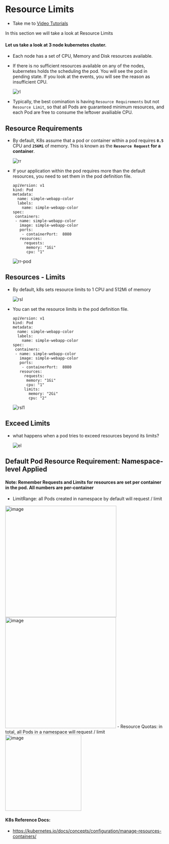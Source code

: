 # Resource Limits
  - Take me to [Video Tutorials](https://kodekloud.com/topic/resource-limits/)
  
In this section we will take a look at Resource Limits

#### Let us take a look at 3 node kubernetes cluster.
- Each node has a set of CPU, Memory and Disk resources available.
- If there is no sufficient resources available on any of the nodes, kubernetes holds the scheduling the pod. You will see the pod in pending state. If you look at the events, you will see the reason as insufficient CPU.
  
  ![rl](../../images/rl.PNG)

- Typically, the best comination is having `Resource Requirements` but not `Resource Limit`, so that all Pods are guaranteed minimum resources, and each Pod are free to consume the leftover availiable CPU.

## Resource Requirements
- By default, K8s assume that a pod or container within a pod requires **`0.5`** CPU and **`256Mi`** of memory. This is known as the **`Resource Request` for a container**.
  
  ![rr](../../images/rr.PNG)
  
- If your application within the pod requires more than the default resources, you need to set them in the pod definition file.

  ```
  apiVersion: v1
  kind: Pod
  metadata:
    name: simple-webapp-color
    labels:
      name: simple-webapp-color
  spec:
   containers:
   - name: simple-webapp-color
     image: simple-webapp-color
     ports:
      - containerPort:  8080
     resources:
       requests:
        memory: "1Gi"
        cpu: "1"
  ```
  ![rr-pod](../../images/rr-pod.PNG) 
   
## Resources - Limits
- By default, k8s sets resource limits to 1 CPU and 512Mi of memory
  
  ![rsl](../../images/rsl.PNG)
  
- You can set the resource limits in the pod definition file.
  
  ```
  apiVersion: v1
  kind: Pod
  metadata:
    name: simple-webapp-color
    labels:
      name: simple-webapp-color
  spec:
   containers:
   - name: simple-webapp-color
     image: simple-webapp-color
     ports:
      - containerPort:  8080
     resources:
       requests:
        memory: "1Gi"
        cpu: "1"
       limits:
         memory: "2Gi"
         cpu: "2"
  ```
  ![rsl1](../../images/rsl1.PNG)
  

  
## Exceed Limits
- what happens when a pod tries to exceed resources beyond its limits?

   ![el](../../images/el.PNG)
   
## Default Pod Resource Requirement: Namespace-level Applied
#### Note: Remember Requests and Limits for resources are set per container in the pod. All numbers are per-container
- LimitRange: all Pods created in namespace by default will request / limit
<img width="352" alt="image" src="https://github.com/GuanmingQiao/certified-kubernetes-administrator-course/assets/22064968/5df6f755-9a7b-45fc-b89d-98f8a7afdb2a">
<img width="351" alt="image" src="https://github.com/GuanmingQiao/certified-kubernetes-administrator-course/assets/22064968/c54f583c-b3c9-4b28-8f95-9c42aae33390">
- Resource Quotas: in total, all Pods in a namespace will request / limit
<img width="241" alt="image" src="https://github.com/GuanmingQiao/certified-kubernetes-administrator-course/assets/22064968/d45955f8-7ff0-4175-b359-083eb0f2f630">




#### K8s Reference Docs:
- https://kubernetes.io/docs/concepts/configuration/manage-resources-containers/
  
  
